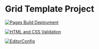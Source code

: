 # Grid Template Project

[![Pages Build Deployment](https://github.com/FomenkoAndrey/20230225_____grid-template/actions/workflows/pages/pages-build-deployment/badge.svg)](https://github.com/FomenkoAndrey/20230225_____grid-template/actions/workflows/pages/pages-build-deployment)

[![HTML and CSS Validation](https://github.com/FomenkoAndrey/20230225_____grid-template/actions/workflows/HTML5Validator.yml/badge.svg)](https://github.com/FomenkoAndrey/20230225_____grid-template/actions/workflows/HTML5Validator.yml)

[![EditorConfig](https://github.com/FomenkoAndrey/20230225_____grid-template/actions/workflows/EditorConfig.yml/badge.svg)](https://github.com/FomenkoAndrey/20230225_____grid-template/actions/workflows/EditorConfig.yml)
